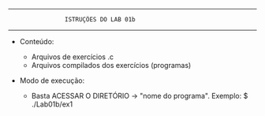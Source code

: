 ********************************************************************
	                ISTRUÇÕES DO LAB 01b
********************************************************************

- Conteúdo:
	- Arquivos de exercícios .c
	- Arquivos compilados dos exercícios (programas)

- Modo de execução:
	- Basta ACESSAR O DIRETÓRIO -> "nome do programa".
	Exemplo:
	$ ./Lab01b/ex1






